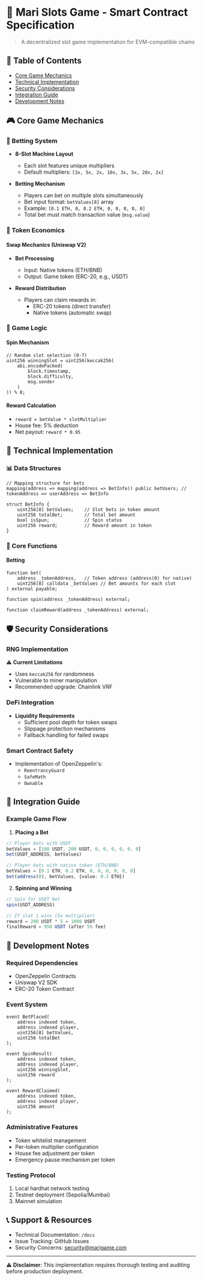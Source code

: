 # 🎰 Mari Slots Game - Smart Contract Specification
> A decentralized slot game implementation for EVM-compatible chains

## 📑 Table of Contents
- [Core Game Mechanics](#-core-game-mechanics)
- [Technical Implementation](#-technical-implementation)
- [Security Considerations](#-security-considerations)
- [Integration Guide](#-integration-guide)
- [Development Notes](#-development-notes)

## 🎮 Core Game Mechanics

### 🎲 Betting System
- **8-Slot Machine Layout**
  - Each slot features unique multipliers
  - Default multipliers: `[3x, 5x, 2x, 10x, 3x, 5x, 20x, 2x]`

- **Betting Mechanism**
  - Players can bet on multiple slots simultaneously
  - Bet input format: `betValues[8]` array
  - Example: `[0.1 ETH, 0, 0.2 ETH, 0, 0, 0, 0, 0]`
  - Total bet must match transaction value (`msg.value`)

### 💱 Token Economics

#### Swap Mechanics (Uniswap V2)
- **Bet Processing**
  - Input: Native tokens (ETH/BNB)
  - Output: Game token (ERC-20, e.g., USDT)

- **Reward Distribution**
  - Players can claim rewards in:
    - ERC-20 tokens (direct transfer)
    - Native tokens (automatic swap)

### 🎯 Game Logic

#### Spin Mechanism
```solidity
// Random slot selection (0-7)
uint256 winningSlot = uint256(keccak256(
    abi.encodePacked(
        block.timestamp,
        block.difficulty,
        msg.sender
    )
)) % 8;
```

#### Reward Calculation
- `reward = betValue * slotMultiplier`
- House fee: 5% deduction
- Net payout: `reward * 0.95`

## 🔧 Technical Implementation

### 📊 Data Structures

```solidity
// Mapping structure for bets
mapping(address => mapping(address => BetInfo)) public betUsers; // tokenAddress => userAddress => BetInfo

struct BetInfo {
    uint256[8] betValues;    // Slot bets in token amount
    uint256 totalBet;        // Total bet amount
    bool isSpun;             // Spin status
    uint256 reward;          // Reward amount in token
}
```

### 🔄 Core Functions

#### Betting
```solidity
function bet(
    address _tokenAddress,   // Token address (address(0) for native)
    uint256[8] calldata _betValues // Bet amounts for each slot
) external payable;

function spin(address _tokenAddress) external;

function claimReward(address _tokenAddress) external;
```

## 🛡️ Security Considerations

### RNG Implementation
⚠️ **Current Limitations**
- Uses `keccak256` for randomness
- Vulnerable to miner manipulation
- Recommended upgrade: Chainlink VRF

### DeFi Integration
- **Liquidity Requirements**
  - Sufficient pool depth for token swaps
  - Slippage protection mechanisms
  - Fallback handling for failed swaps

### Smart Contract Safety
- Implementation of OpenZeppelin's:
  - `ReentrancyGuard`
  - `SafeMath`
  - `Ownable`

## 🔗 Integration Guide

### Example Game Flow

1. **Placing a Bet**
```typescript
// Player bets with USDT
betValues = [100 USDT, 200 USDT, 0, 0, 0, 0, 0, 0]
bet(USDT_ADDRESS, betValues)

// Player bets with native token (ETH/BNB)
betValues = [0.1 ETH, 0.2 ETH, 0, 0, 0, 0, 0, 0]
bet(address(0), betValues, {value: 0.3 ETH})
```

2. **Spinning and Winning**
```typescript
// Spin for USDT bet
spin(USDT_ADDRESS)

// If slot 1 wins (5x multiplier)
reward = 200 USDT * 5 = 1000 USDT
finalReward = 950 USDT (after 5% fee)
```

## 📝 Development Notes

### Required Dependencies
- OpenZeppelin Contracts
- Uniswap V2 SDK
- ERC-20 Token Contract

### Event System
```solidity
event BetPlaced(
    address indexed token,
    address indexed player,
    uint256[8] betValues,
    uint256 totalBet
);

event SpinResult(
    address indexed token,
    address indexed player,
    uint256 winningSlot,
    uint256 reward
);

event RewardClaimed(
    address indexed token,
    address indexed player,
    uint256 amount
);
```

### Administrative Features
- Token whitelist management
- Per-token multiplier configuration
- House fee adjustment per token
- Emergency pause mechanism per token

### Testing Protocol
1. Local hardhat network testing
2. Testnet deployment (Sepolia/Mumbai)
3. Mainnet simulation

## 📞 Support & Resources
- Technical Documentation: `/docs`
- Issue Tracking: GitHub Issues
- Security Concerns: security@marigame.com

---
⚠️ **Disclaimer**: This implementation requires thorough testing and auditing before production deployment.